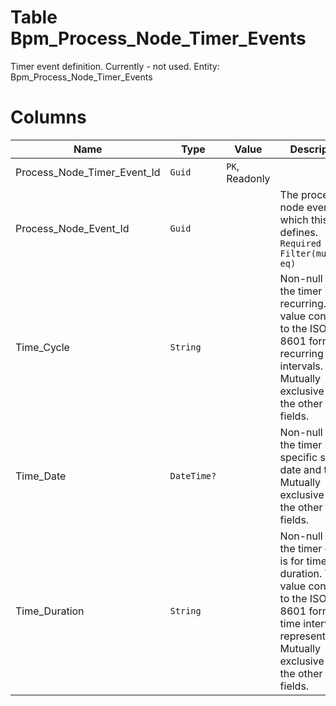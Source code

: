 # Table Bpm_Process_Node_Timer_Events

Timer event definition. Currently - not used. Entity: Bpm_Process_Node_Timer_Events

# Columns

| Name | Type | Value | Description |
| - | - | - | --- |
|Process_Node_Timer_Event_Id|`Guid`|`PK`, Readonly||
|Process_Node_Event_Id|`Guid`||The process node event, which this timer defines. `Required` `Filter(multi eq)` |
|Time_Cycle|`String`||Non-null when the timer is recurring. The value conforms to the ISO-8601 format for recurring time intervals. Mutually exclusive with the other Time fields. |
|Time_Date|`DateTime?`||Non-null when the timer is for specific single date and time. Mutually exclusive with the other Time fields. |
|Time_Duration|`String`||Non-null when the timer event is for time duration. The value conforms to the ISO-8601 format for time interval representations. Mutually exclusive with the other Time fields. |
